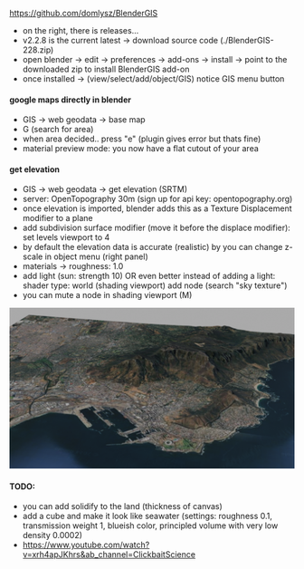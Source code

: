 
https://github.com/domlysz/BlenderGIS  

- on the right, there is releases...
- v2.2.8 is the current latest -> download source code (./BlenderGIS-228.zip)
- open blender -> edit -> preferences -> add-ons -> install -> point to the downloaded zip to install BlenderGIS add-on
- once installed -> (view/select/add/object/GIS) notice GIS menu button
 
#### google maps directly in blender
- GIS -> web geodata -> base map
- G (search for area)
- when area decided.. press "e" (plugin gives error but thats fine)
- material preview mode: you now have a flat cutout of your area

#### get elevation
- GIS -> web geodata -> get elevation (SRTM)
- server: OpenTopography 30m (sign up for api key: opentopography.org)
- once elevation is imported, blender adds this as a Texture Displacement modifier to a plane
- add subdivision surface modifier (move it before the displace modifier): set levels viewport to 4
- by default the elevation data is accurate (realistic) by you can change z-scale in object menu (right panel)
- materials -> roughness: 1.0
- add light (sun: strength 10) OR even better instead of adding a light: shader type: world (shading viewport) add node (search "sky texture")
- you can mute a node in shading viewport (M)

![GIS-CapeTown-render](./GIS-cape-town-render.png)

#### TODO:
- you can add solidify to the land (thickness of canvas)
- add a cube and make it look like seawater (settings: roughness 0.1, transmission weight 1, blueish color, principled volume with very low density 0.0002)
- https://www.youtube.com/watch?v=xrh4apJKhrs&ab_channel=ClickbaitScience
